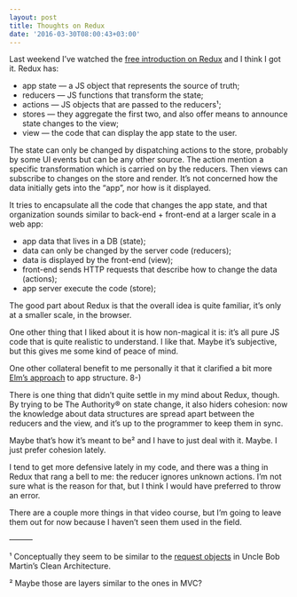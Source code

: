 ```yaml
---
layout: post
title: Thoughts on Redux
date: '2016-03-30T08:00:43+03:00'
---
```

Last weekend I’ve watched the
[free introduction on Redux](https://egghead.io/courses/getting-started-with-redux)
and I think I got it. Redux has:

* app state — a JS object that represents the source of truth;
* reducers — JS functions that transform the state;
* actions — JS objects that are passed to the reducers¹;
* stores — they aggregate the first two, and also offer means to
	announce state changes to the view;
* view — the code that can display the app state to the user.

The state can only be changed by dispatching actions to the store,
probably by some UI events but can be any other source. The action
mention a specific transformation which is carried on by the reducers.
Then views can subscribe to changes on the store and render. It’s not
concerned how the data initially gets into the “app”, nor how is it
displayed.

It tries to encapsulate all the code that changes the app state, and
that organization sounds similar to back-end + front-end at a larger
scale in a web app:

* app data that lives in a DB (state);
* data can only be changed by the server code (reducers);
* data is displayed by the front-end (view);
* front-end sends HTTP requests that describe how to change the data
	(actions);
* app server execute the code (store);

The good part about Redux is that the overall idea is quite familiar,
it’s only at a smaller scale, in the browser.

One other thing that I liked about it is how non-magical it is: it’s all
pure JS code that is quite realistic to understand. I like that. Maybe
it’s subjective, but this gives me some kind of peace of mind.

One other collateral benefit to me personally it that it clarified a bit
more
[Elm’s approach](https://github.com/evancz/elm-architecture-tutorial/)
to app structure. 8-)

There is one thing that didn’t quite settle in my mind about Redux,
though. By trying to be The Authority® on state change, it also hiders
cohesion: now the knowledge about data structures are spread apart
between the reducers and the view, and it’s up to the programmer to keep
them in sync.

Maybe that’s how it’s meant to be² and I have to just deal with it.
Maybe. I just prefer cohesion lately.

I tend to get more defensive lately in my code, and there was a thing in
Redux that rang a bell to me: the reducer ignores unknown actions. I’m
not sure what is the reason for that, but I think I would have preferred
to throw an error.

There are a couple more things in that video course, but I’m going to
leave them out for now because I haven’t seen them used in the field.

———

¹ Conceptually they seem to be similar to the
[request objects](http://www.coreworks.co/adventures-with-clean-architecture)
in Uncle Bob Martin’s Clean Architecture.

² Maybe those are layers similar to the ones in MVC?
